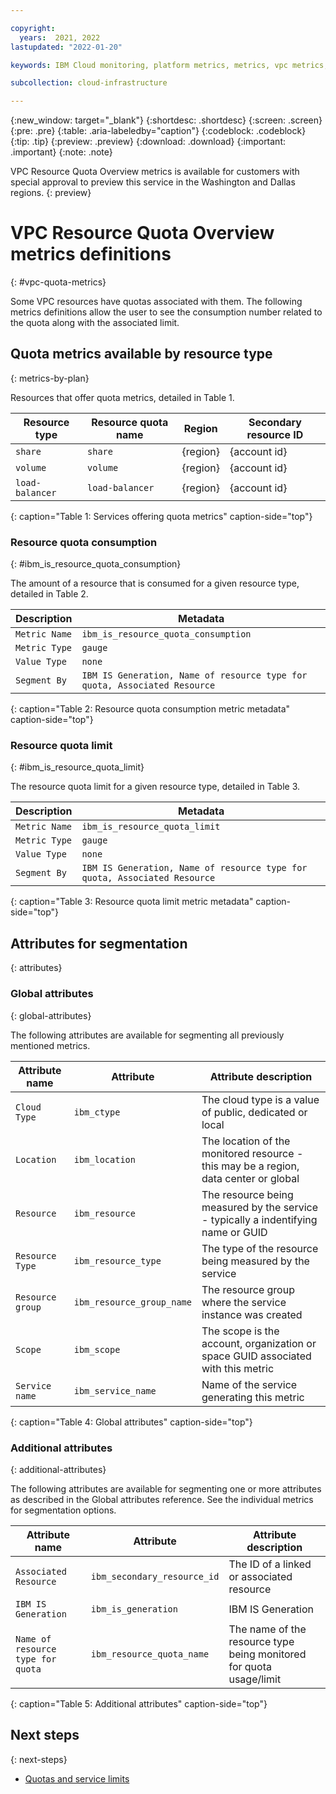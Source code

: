```yaml
---

copyright:
  years:  2021, 2022
lastupdated: "2022-01-20"

keywords: IBM Cloud monitoring, platform metrics, metrics, vpc metrics, vpc monitoring metrics

subcollection: cloud-infrastructure

---
```


{:new_window: target="_blank"}
{:shortdesc: .shortdesc}
{:screen: .screen}
{:pre: .pre}
{:table: .aria-labeledby="caption"}
{:codeblock: .codeblock}
{:tip: .tip}
{:preview: .preview}
{:download: .download}
{:important: .important}
{:note: .note}

VPC Resource Quota Overview metrics is available for customers with special approval to preview this service in the Washington and Dallas regions.
{: preview}

# VPC Resource Quota Overview metrics definitions
{: #vpc-quota-metrics}

Some VPC resources have quotas associated with them.  The following metrics definitions allow the user to see the consumption number related to the quota along with the associated limit.

## Quota metrics available by resource type
{: metrics-by-plan}

Resources that offer quota metrics, detailed in Table 1.

| Resource type | Resource quota name | Region | Secondary resource ID |
|-----------|-----------|-----------|-----------|
| `share` | `share` | {region} | {account id} |
| `volume` | `volume` | {region} | {account id} |
| `load-balancer` | `load-balancer` | {region} | {account id} |

{: caption="Table 1: Services offering quota metrics" caption-side="top"}

<!--
| `instance` | `instance-vcpu` | {region} | {account id} |
| `instance` | `instance-memory` | {region} | {account id} |
| `vpc` | `vpc` | {region} | {account id} |
| `security-group` | `security-group` | {region} | {vpc id} |
| `security-group` | `security-group-rule` | {region} | {security group id} |
| `subnet` | `subnet` | {region} | {account id} |
| `floating-ip` | `floating-ip` | {region} | {account id} |
| `network-acl` | `network-acl` | {region} | {vpc id} |
| `network-acl` | `network-acl-rule` | {region} | {network acl id} |
-->


### Resource quota consumption
{: #ibm_is_resource_quota_consumption}

The amount of a resource that is consumed for a given resource type, detailed in Table 2.

| Description | Metadata |
|----------|-------------|
| `Metric Name` | `ibm_is_resource_quota_consumption`|
| `Metric Type` | `gauge` |
| `Value Type`  | `none` |
| `Segment By` | `IBM IS Generation, Name of resource type for quota, Associated Resource` |

{: caption="Table 2: Resource quota consumption metric metadata" caption-side="top"}

### Resource quota limit
{: #ibm_is_resource_quota_limit}

The resource quota limit for a given resource type, detailed in Table 3.

| Description | Metadata |
|----------|-------------|
| `Metric Name` | `ibm_is_resource_quota_limit`|
| `Metric Type` | `gauge` |
| `Value Type`  | `none` |
| `Segment By` | `IBM IS Generation, Name of resource type for quota, Associated Resource` |

{: caption="Table 3: Resource quota limit metric metadata" caption-side="top"}

## Attributes for segmentation
{: attributes}

### Global attributes
{: global-attributes}

The following attributes are available for segmenting all previously mentioned metrics.

| Attribute name | Attribute | Attribute description |
|-----------|----------------|-----------------------|
| `Cloud Type` | `ibm_ctype` | The cloud type is a value of public, dedicated or local |
| `Location` | `ibm_location` | The location of the monitored resource - this may be a region, data center or global |
| `Resource` | `ibm_resource` | The resource being measured by the service - typically a indentifying name or GUID |
| `Resource Type` | `ibm_resource_type` | The type of the resource being measured by the service |
| `Resource group` | `ibm_resource_group_name` | The resource group where the service instance was created |
| `Scope` | `ibm_scope` | The scope is the account, organization or space GUID associated with this metric |
| `Service name` | `ibm_service_name` | Name of the service generating this metric |

{: caption="Table 4: Global attributes" caption-side="top"}

### Additional attributes
{: additional-attributes}

The following attributes are available for segmenting one or more attributes as described in the Global attributes reference. See the individual metrics for segmentation options.

| Attribute name | Attribute | Attribute description |
|-----------|----------------|-----------------------|
| `Associated Resource` | `ibm_secondary_resource_id` | The ID of a linked or associated resource |
| `IBM IS Generation` | `ibm_is_generation` | IBM IS Generation |
| `Name of resource type for quota` | `ibm_resource_quota_name` | The name of the resource type being monitored for quota usage/limit |

{: caption="Table 5: Additional attributes" caption-side="top"}

## Next steps
{: next-steps}

- [Quotas and service limits](/docs/vpc?topic=vpc-quotas)
